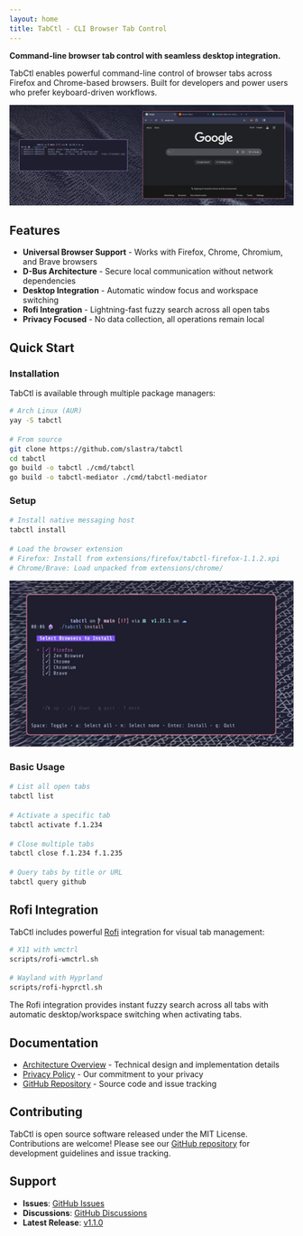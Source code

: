 ```yaml
---
layout: home
title: TabCtl - CLI Browser Tab Control
---
```


**Command-line browser tab control with seamless desktop integration.**

TabCtl enables powerful command-line control of browser tabs across Firefox and Chrome-based browsers. Built for developers and power users who prefer keyboard-driven workflows.

![TabCtl in action](screenshots/list.webp)

## Features

- **Universal Browser Support** - Works with Firefox, Chrome, Chromium, and Brave browsers
- **D-Bus Architecture** - Secure local communication without network dependencies
- **Desktop Integration** - Automatic window focus and workspace switching
- **Rofi Integration** - Lightning-fast fuzzy search across all open tabs
- **Privacy Focused** - No data collection, all operations remain local

## Quick Start

### Installation

TabCtl is available through multiple package managers:

```bash
# Arch Linux (AUR)
yay -S tabctl

# From source
git clone https://github.com/slastra/tabctl
cd tabctl
go build -o tabctl ./cmd/tabctl
go build -o tabctl-mediator ./cmd/tabctl-mediator
```

### Setup

```bash
# Install native messaging host
tabctl install

# Load the browser extension
# Firefox: Install from extensions/firefox/tabctl-firefox-1.1.2.xpi
# Chrome/Brave: Load unpacked from extensions/chrome/
```

![Installation process](screenshots/install.webp)

### Basic Usage

```bash
# List all open tabs
tabctl list

# Activate a specific tab
tabctl activate f.1.234

# Close multiple tabs
tabctl close f.1.234 f.1.235

# Query tabs by title or URL
tabctl query github
```

## Rofi Integration

TabCtl includes powerful [Rofi](https://github.com/davatorium/rofi) integration for visual tab management:

```bash
# X11 with wmctrl
scripts/rofi-wmctrl.sh

# Wayland with Hyprland
scripts/rofi-hyprctl.sh
```

The Rofi integration provides instant fuzzy search across all tabs with automatic desktop/workspace switching when activating tabs.

## Documentation

- [Architecture Overview](./ARCHITECTURE.html) - Technical design and implementation details
- [Privacy Policy](./PRIVACY-POLICY.html) - Our commitment to your privacy
- [GitHub Repository](https://github.com/slastra/tabctl) - Source code and issue tracking

## Contributing

TabCtl is open source software released under the MIT License. Contributions are welcome! Please see our [GitHub repository](https://github.com/slastra/tabctl) for development guidelines and issue tracking.

## Support

- **Issues**: [GitHub Issues](https://github.com/slastra/tabctl/issues)
- **Discussions**: [GitHub Discussions](https://github.com/slastra/tabctl/discussions)
- **Latest Release**: [v1.1.0](https://github.com/slastra/tabctl/releases/latest)
